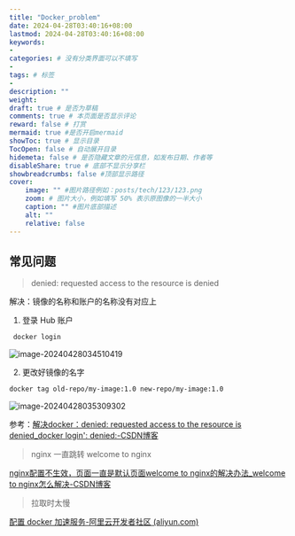 ```yaml
---
title: "Docker_problem"
date: 2024-04-28T03:40:16+08:00
lastmod: 2024-04-28T03:40:16+08:00
keywords: 
- 
categories: # 没有分类界面可以不填写
- 
tags: # 标签
- 
description: ""
weight:
draft: true # 是否为草稿
comments: true # 本页面是否显示评论
reward: false # 打赏
mermaid: true #是否开启mermaid
showToc: true # 显示目录
TocOpen: false # 自动展开目录
hidemeta: false # 是否隐藏文章的元信息，如发布日期、作者等
disableShare: true # 底部不显示分享栏
showbreadcrumbs: false #顶部显示路径
cover:
    image: "" #图片路径例如：posts/tech/123/123.png
    zoom: # 图片大小，例如填写 50% 表示原图像的一半大小
    caption: "" #图片底部描述
    alt: ""
    relative: false
---
```


## 常见问题

> denied: requested access to the resource is denied

解决：镜像的名称和账户的名称没有对应上

1. 登录 Hub 账户

```bash
 docker login
```

![image-20240428034510419](image-20240428034510419.png)

2. 更改好镜像的名字

``` bash
docker tag old-repo/my-image:1.0 new-repo/my-image:1.0
```

![image-20240428035309302](image-20240428035309302.png)

参考：[解决docker：denied: requested access to the resource is denied_docker login': denied:-CSDN博客](https://blog.csdn.net/fengpengfei_yes/article/details/113838579)



> nginx 一直跳转 welcome to nginx

[nginx配置不生效，页面一直是默认页面welcome to nginx的解决办法_welcome to nginx怎么解决-CSDN博客](https://blog.csdn.net/pcf1995/article/details/80973600)



> 拉取时太慢

[配置 docker 加速服务-阿里云开发者社区 (aliyun.com)](https://developer.aliyun.com/article/929177)
